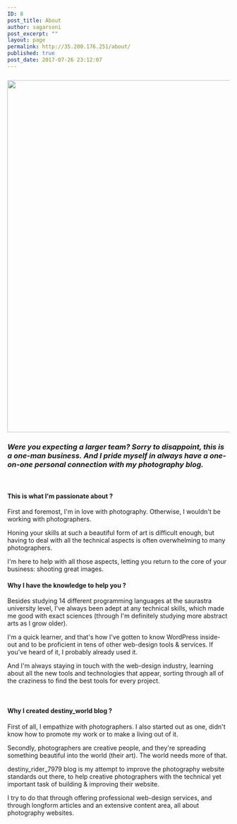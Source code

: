 ```yaml
---
ID: 8
post_title: About
author: sagarsoni
post_excerpt: ""
layout: page
permalink: http://35.200.176.251/about/
published: true
post_date: 2017-07-26 23:12:07
---
```

<h3><em><img class="alignnone size-full wp-image-225" src="http://35.200.176.251/wp-content/uploads/2017/07/sagarararara.jpg" alt="" width="1039" height="797" /></em></h3>
<h3></h3>
<h3><em>Were you expecting a larger team? Sorry to disappoint, this is a one-man business.</em>
<em> And I pride myself in always have a one-on-one personal connection with my<strong> photography blog.</strong></em></h3>
&nbsp;
<h4><strong>This is what I'm passionate about ?</strong></h4>
First and foremost, I'm in love with photography. Otherwise, I wouldn't be working with photographers.

Honing your skills at such a beautiful form of art is difficult enough, but having to deal with all the technical aspects is often overwhelming to many photographers.

I'm here to help with all those aspects, letting you return to the core of your business: shooting great images.
<h4><strong>Why I have the knowledge to help you ?</strong></h4>
Besides studying 14 different programming languages at the saurastra university level, I've always been adept at any technical skills, which made me good with exact sciences (through I'm definitely studying more abstract arts as I grow older).

I'm a quick learner, and that's how I've gotten to know WordPress inside-out and to be proficient in tens of other web-design tools &amp; services. If you've heard of it, I probably already used it.

And I'm always staying in touch with the web-design industry, learning about all the new tools and technologies that appear, sorting through all of the craziness to find the best tools for every project.

&nbsp;
<h4><strong>Why I created destiny_world blog ?</strong></h4>
First of all, I empathize with photographers. I also started out as one, didn't know how to promote my work or to make a living out of it.

Secondly, photographers are creative people, and they're spreading something beautiful into the world (their art). The world needs more of that.

destiny_rider_7979 blog is my attempt to improve the photography website standards out there, to help creative photographers with the technical yet important task of building &amp; improving their website.

I try to do that through offering professional web-design services, and through longform articles and an extensive content area, all about photography websites.